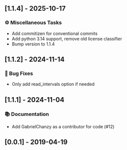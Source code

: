 ## [1.1.4] - 2025-10-17

### ⚙️ Miscellaneous Tasks

- Add commitizen for conventional commits
- Add python 3.14 support, remove old license classifier
- Bump version to 1.1.4
## [1.1.2] - 2024-11-14

### 🐛 Bug Fixes

- Only add read_intervals option if needed
## [1.1.1] - 2024-11-04

### 📚 Documentation

- Add GabrielChanzy as a contributor for code (#12)
## [0.0.1] - 2019-04-19
